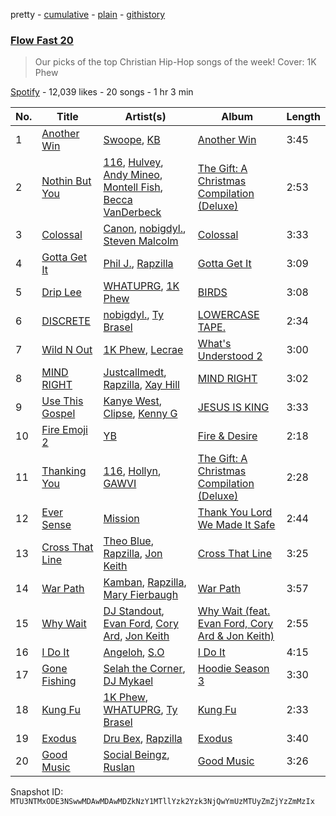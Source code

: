 pretty - [cumulative](/playlists/cumulative/37i9dQZF1DX1oi05c4FbIo.md) - [plain](/playlists/plain/37i9dQZF1DX1oi05c4FbIo) - [githistory](https://github.githistory.xyz/mackorone/spotify-playlist-archive/blob/main/playlists/plain/37i9dQZF1DX1oi05c4FbIo)

### [Flow Fast 20](https://open.spotify.com/playlist/37i9dQZF1DX1oi05c4FbIo)

> Our picks of the top Christian Hip\-Hop songs of the week!  Cover: 1K Phew

[Spotify](https://open.spotify.com/user/spotify) - 12,039 likes - 20 songs - 1 hr 3 min

| No. | Title | Artist(s) | Album | Length |
|---|---|---|---|---|
| 1 | [Another Win](https://open.spotify.com/track/7sLlmRNA9DoY4Ijrl6jbzY) | [Swoope](https://open.spotify.com/artist/78ZdtwvDD5zTElro6EGkcU), [KB](https://open.spotify.com/artist/77IKXFvO7SpWrq8hflrUXc) | [Another Win](https://open.spotify.com/album/7veYjJEJdSVMaxU9NBIObU) | 3:45 |
| 2 | [Nothin But You](https://open.spotify.com/track/4q0jXbB0IPNYl4NndidNMa) | [116](https://open.spotify.com/artist/7tTsvTUJ7lXBezazP5jU72), [Hulvey](https://open.spotify.com/artist/3zSrc5vUlUxyDdS0KrxFJO), [Andy Mineo](https://open.spotify.com/artist/1TMrnxBwZfmfRxsGzkNIHw), [Montell Fish](https://open.spotify.com/artist/5nvWOyAkfNgVLKESq4fOj2), [Becca VanDerbeck](https://open.spotify.com/artist/2VNtrixP67qJG8d8smmPrF) | [The Gift: A Christmas Compilation \(Deluxe\)](https://open.spotify.com/album/53qJzkj6BWxIq4CBDubgyq) | 2:53 |
| 3 | [Colossal](https://open.spotify.com/track/5VX0UVedYfov7Ndr0B1xzr) | [Canon](https://open.spotify.com/artist/1dIjbaW9JTTQQ7ufrQnGsq), [nobigdyl.](https://open.spotify.com/artist/2d8NsBa8O4C6bgQatFP5V4), [Steven Malcolm](https://open.spotify.com/artist/5yqWHaDl8ZrYgeKANLyIv8) | [Colossal](https://open.spotify.com/album/4WLAIRXieHXFrQZwt60tlY) | 3:33 |
| 4 | [Gotta Get It](https://open.spotify.com/track/3H53eyZ1GfDQjPGdvhUcDU) | [Phil J.](https://open.spotify.com/artist/5D2KHBBywjO32ifLVWSci9), [Rapzilla](https://open.spotify.com/artist/2fWSzxY0pvctdhX3Vk2Fav) | [Gotta Get It](https://open.spotify.com/album/06aBRjEwSNYXxwJRx42vgJ) | 3:09 |
| 5 | [Drip Lee](https://open.spotify.com/track/0CO131hqaX9LVcUDROkaZ0) | [WHATUPRG](https://open.spotify.com/artist/6YgYm3f9ifsz4OwQt8jql7), [1K Phew](https://open.spotify.com/artist/6CQGrt3AJ2gx5oMSR0mwbl) | [BIRDS](https://open.spotify.com/album/5XrOSKh3JxXCQQzxw5r9ag) | 3:08 |
| 6 | [DISCRETE](https://open.spotify.com/track/0X0eGueEdUtpd9yEb23yF1) | [nobigdyl.](https://open.spotify.com/artist/2d8NsBa8O4C6bgQatFP5V4), [Ty Brasel](https://open.spotify.com/artist/419NjKezGEJOVPtiymCp2p) | [LOWERCASE TAPE.](https://open.spotify.com/album/4r8c1dnHiTKnZSgzx9ae9L) | 2:34 |
| 7 | [Wild N Out](https://open.spotify.com/track/5Z89b88s7akDz9q1fWSdjx) | [1K Phew](https://open.spotify.com/artist/6CQGrt3AJ2gx5oMSR0mwbl), [Lecrae](https://open.spotify.com/artist/1CFCsEqKrCyvAFKOATQHiW) | [What's Understood 2](https://open.spotify.com/album/4Z5vOKP0H95Ltnydz9O7BJ) | 3:00 |
| 8 | [MIND RIGHT](https://open.spotify.com/track/12KS8t4lAxjSu1XJnk8SAo) | [Justcallmedt](https://open.spotify.com/artist/7EHTupr4wX3dZxNZTMS83R), [Rapzilla](https://open.spotify.com/artist/2fWSzxY0pvctdhX3Vk2Fav), [Xay Hill](https://open.spotify.com/artist/6e7kIHb5oTfOJY5IzLyzR6) | [MIND RIGHT](https://open.spotify.com/album/7fcUn0v6pDJKwqZ71epxn0) | 3:02 |
| 9 | [Use This Gospel](https://open.spotify.com/track/0oPOuDmmkVp3h6puekhs6P) | [Kanye West](https://open.spotify.com/artist/5K4W6rqBFWDnAN6FQUkS6x), [Clipse](https://open.spotify.com/artist/2J257euzcjnDLipsyJH3F2), [Kenny G](https://open.spotify.com/artist/6I3M904Y9IwgDjrQ9pANiB) | [JESUS IS KING](https://open.spotify.com/album/0FgZKfoU2Br5sHOfvZKTI9) | 3:33 |
| 10 | [Fire Emoji 2](https://open.spotify.com/track/59S3W8k76bj0cBoaBqkDRe) | [YB](https://open.spotify.com/artist/3CltJZLndpJKtpUyRVBB1k) | [Fire & Desire](https://open.spotify.com/album/1BUSYNX6hgV1MGzMYLHbzY) | 2:18 |
| 11 | [Thanking You](https://open.spotify.com/track/3VeqEDyTjsvYTxElff8785) | [116](https://open.spotify.com/artist/7tTsvTUJ7lXBezazP5jU72), [Hollyn](https://open.spotify.com/artist/2E6Nnh7AAOVajEHHRDALav), [GAWVI](https://open.spotify.com/artist/0oPd8f0W82Tgrazx2PYNab) | [The Gift: A Christmas Compilation \(Deluxe\)](https://open.spotify.com/album/53qJzkj6BWxIq4CBDubgyq) | 2:28 |
| 12 | [Ever Sense](https://open.spotify.com/track/1ARE52N7Z1mfN4h9EzLlzs) | [Mission](https://open.spotify.com/artist/02gxa3HE5O0zBKRjeDh6Ba) | [Thank You Lord We Made It Safe](https://open.spotify.com/album/792JsnT6iwyqHfSLWSjm0V) | 2:44 |
| 13 | [Cross That Line](https://open.spotify.com/track/5Z4ecx49Y9hMBCRtkOKjtR) | [Theo Blue](https://open.spotify.com/artist/28XcCEyARxg2xDHcudboB6), [Rapzilla](https://open.spotify.com/artist/2fWSzxY0pvctdhX3Vk2Fav), [Jon Keith](https://open.spotify.com/artist/0PUc1lwaZpPJaMr0v4Gdvo) | [Cross That Line](https://open.spotify.com/album/5pdJeHtjSDD6AOd7VXTl4H) | 3:25 |
| 14 | [War Path](https://open.spotify.com/track/1p7lHKRuMs9rma05J3evxN) | [Kamban](https://open.spotify.com/artist/0mBDRW65svvamuKzjyB5uP), [Rapzilla](https://open.spotify.com/artist/2fWSzxY0pvctdhX3Vk2Fav), [Mary Fierbaugh](https://open.spotify.com/artist/5Itvn3WQqJuTU1uiRAFXH1) | [War Path](https://open.spotify.com/album/2blVEAJZdXGNEuOtjPUIEF) | 3:57 |
| 15 | [Why Wait](https://open.spotify.com/track/7BjuNnKN6RMXUnBvg3tXad) | [DJ Standout](https://open.spotify.com/artist/35um9meDgibDbg8KqvB77F), [Evan Ford](https://open.spotify.com/artist/4eoZNWAcavDmUTQIoiPpyk), [Cory Ard](https://open.spotify.com/artist/0qFRHDlLguiugbuuCInOCb), [Jon Keith](https://open.spotify.com/artist/0PUc1lwaZpPJaMr0v4Gdvo) | [Why Wait \(feat\. Evan Ford, Cory Ard & Jon Keith\)](https://open.spotify.com/album/2IU9zfXKHhwgrORUWrRRzq) | 2:55 |
| 16 | [I Do It](https://open.spotify.com/track/5F9Dl7OW3NWFRzPl06cDep) | [Angeloh](https://open.spotify.com/artist/16b0fWgIHXMM87ZaHe4ERg), [S.O](https://open.spotify.com/artist/21BXvwRCk6MH2uCdVlaGfk) | [I Do It](https://open.spotify.com/album/1UKedPojA5Vd8T2ccwcSni) | 4:15 |
| 17 | [Gone Fishing](https://open.spotify.com/track/36Y8rkkAPRc5BGgWdelqbp) | [Selah the Corner](https://open.spotify.com/artist/5RGpSLDa24rgCKsKIiGuwn), [DJ Mykael](https://open.spotify.com/artist/5KJ7k0YY40Izez8HvhhAcA) | [Hoodie Season 3](https://open.spotify.com/album/6JDAps9kF9VGhCECNQySg3) | 3:30 |
| 18 | [Kung Fu](https://open.spotify.com/track/5nD0Po382MQJjhgYz34k9o) | [1K Phew](https://open.spotify.com/artist/6CQGrt3AJ2gx5oMSR0mwbl), [WHATUPRG](https://open.spotify.com/artist/6YgYm3f9ifsz4OwQt8jql7), [Ty Brasel](https://open.spotify.com/artist/419NjKezGEJOVPtiymCp2p) | [Kung Fu](https://open.spotify.com/album/6hd0XyjhGYziEqgfLuPe3D) | 2:33 |
| 19 | [Exodus](https://open.spotify.com/track/0d5uTShxfY2Vtbo1E65hye) | [Dru Bex](https://open.spotify.com/artist/11hR4oPRwSDzaUMTPzYuoe), [Rapzilla](https://open.spotify.com/artist/2fWSzxY0pvctdhX3Vk2Fav) | [Exodus](https://open.spotify.com/album/6RpS0EzKfqLLAFXuug93i6) | 3:40 |
| 20 | [Good Music](https://open.spotify.com/track/7irEwIhYYrEGbuojJI7Z6V) | [Social Beingz](https://open.spotify.com/artist/3aSQD85ZoTrSgzz17gWkK0), [Ruslan](https://open.spotify.com/artist/2GEXrCflKZ5S5ZHBM4LNcV) | [Good Music](https://open.spotify.com/album/7oAk8nFkCzivbIH8rprEAm) | 3:26 |

Snapshot ID: `MTU3NTMxODE3NSwwMDAwMDAwMDZkNzY1MTllYzk2Yzk3NjQwYmUzMTUyZmZjYzZmMzIx`
